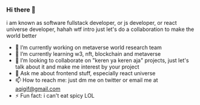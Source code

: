 ### Hi there 👋

i am known as software fullstack developer, or js developer, or react universe developer, hahah wtf intro just let's do a collaboration to make the world better


- 🔭 I’m currently working on metaverse world research team
- 🌱 I’m currently learning w3, nft, blockchain and metaverse
- 👯 I’m looking to collaborate on "keren ya keren aja" projects, just let's talk about it and make me interest by your project 
- 💬 Ask me about frontend stuff, especially react universe
- 📫 How to reach me: just dm me on twitter or email me at aqigif@gmail.com
- ⚡ Fun fact: i can't eat spicy LOL
